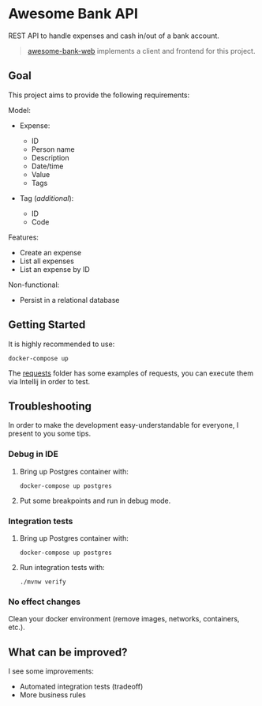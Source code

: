 # Awesome Bank API

REST API to handle expenses and cash in/out of a bank account.

> [awesome-bank-web](https://github.com/acmlira/awesome-bank-web) implements a client and frontend for this project.

## Goal

This project aims to provide the following requirements:

Model:
- Expense:
  - ID
  - Person name
  - Description
  - Date/time
  - Value
  - Tags

- Tag (_additional_):
  - ID
  - Code

Features:
- Create an expense
- List all expenses
- List an expense by ID

Non-functional:
- Persist in a relational database

## Getting Started

It is highly recommended to use:

```shell
docker-compose up
```
The [requests](/requests) folder has some examples of requests, you can execute them via Intellij in order to test.

## Troubleshooting

In order to make the development easy-understandable for everyone, I present to you some tips.

### Debug in IDE

1. Bring up Postgres container with:
   ```shell
   docker-compose up postgres
   ```
2. Put some breakpoints and run in debug mode.

### Integration tests

1. Bring up Postgres container with:
   ```shell
   docker-compose up postgres
   ```
2. Run integration tests with:
   ```shell
   ./mvnw verify
   ```

### No effect changes

Clean your docker environment (remove images, networks, containers, etc.).

## What can be improved?

I see some improvements:
- Automated integration tests (tradeoff)
- More business rules
